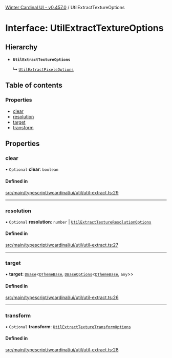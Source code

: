 [Winter Cardinal UI - v0.457.0](../index.md) / UtilExtractTextureOptions

# Interface: UtilExtractTextureOptions

## Hierarchy

- **`UtilExtractTextureOptions`**

  ↳ [`UtilExtractPixelsOptions`](UtilExtractPixelsOptions.md)

## Table of contents

### Properties

- [clear](UtilExtractTextureOptions.md#clear)
- [resolution](UtilExtractTextureOptions.md#resolution)
- [target](UtilExtractTextureOptions.md#target)
- [transform](UtilExtractTextureOptions.md#transform)

## Properties

### clear

• `Optional` **clear**: `boolean`

#### Defined in

[src/main/typescript/wcardinal/ui/util/util-extract.ts:29](https://github.com/winter-cardinal/winter-cardinal-ui/blob/v0.457.0/src/main/typescript/wcardinal/ui/util/util-extract.ts#L29)

___

### resolution

• `Optional` **resolution**: `number` \| [`UtilExtractTextureResolutionOptions`](UtilExtractTextureResolutionOptions.md)

#### Defined in

[src/main/typescript/wcardinal/ui/util/util-extract.ts:27](https://github.com/winter-cardinal/winter-cardinal-ui/blob/v0.457.0/src/main/typescript/wcardinal/ui/util/util-extract.ts#L27)

___

### target

• **target**: [`DBase`](../classes/DBase.md)\<[`DThemeBase`](DThemeBase.md), [`DBaseOptions`](DBaseOptions.md)\<[`DThemeBase`](DThemeBase.md), `any`\>\>

#### Defined in

[src/main/typescript/wcardinal/ui/util/util-extract.ts:26](https://github.com/winter-cardinal/winter-cardinal-ui/blob/v0.457.0/src/main/typescript/wcardinal/ui/util/util-extract.ts#L26)

___

### transform

• `Optional` **transform**: [`UtilExtractTextureTransformOptions`](UtilExtractTextureTransformOptions.md)

#### Defined in

[src/main/typescript/wcardinal/ui/util/util-extract.ts:28](https://github.com/winter-cardinal/winter-cardinal-ui/blob/v0.457.0/src/main/typescript/wcardinal/ui/util/util-extract.ts#L28)
